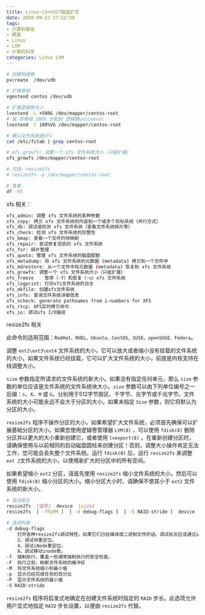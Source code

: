 ```yaml
---
title: Linux-CentOS7磁盘扩充
date: 2020-09-23 17:52:59
tags:
- 计算机基础
- 硬盘
- Linux
- LVM
- 计算机科学
categories: Linux LVM
---
```


```sh
# 创建物理卷
pvcreate  /dev/vdb

# 扩展卷组
vgextend centos /dev/vdb

# 扩展逻辑卷大小
lvextend -L +500G /dev/mapper/centos-root
# 或 将卷组 100% 分配到 逻辑卷unicomvol
lvextend -l 100%VG /dev/mapper/centos-root

# 确认文件系统是xfs
cat /etc/fstab | grep centos-root

# xfs_growfs: 调整一个 xfs 文件系统大小（只能扩展)
xfs_growfs /dev/mapper/centos-root

# 可选，resize2fs
# resize2fs -p /dev/mapper/centos-root

# 查看
df -hT
```

xfs 相关：

```sh
xfs_admin: 调整 xfs 文件系统的各种参数
xfs_copy: 拷贝 xfs 文件系统的内容到一个或多个目标系统（并行方式） 
xfs_db: 调试或检测 xfs 文件系统（查看文件系统碎片等） 
xfs_check: 检测 xfs 文件系统的完整性 
xfs_bmap: 查看一个文件的块映射 
xfs_repair: 尝试修复受损的 xfs 文件系统 
xfs_fsr: 碎片整理 
xfs_quota: 管理 xfs 文件系统的磁盘配额 
xfs_metadump: 将 xfs 文件系统的元数据 (metadata) 拷贝到一个文件中 
xfs_mdrestore: 从一个文件中将元数据 (metadata) 恢复到 xfs 文件系统 
xfs_growfs: 调整一个 xfs 文件系统大小（只能扩展） 
xfs_freeze    暂停（-f）和恢复（-u）xfs 文件系统
xfs_logprint: 打印xfs文件系统的日志 
xfs_mkfile: 创建xfs文件系统 
xfs_info: 查询文件系统详细信息 
xfs_ncheck: generate pathnames from i-numbers for XFS 
xfs_rtcp: XFS实时拷贝命令 
xfs_io: 调试xfs I/O路径
```

resize2fs 相关

此命令的适用范围：`RedHat、RHEL、Ubuntu、CentOS、SUSE、openSUSE、Fedora`。

调整 `ext2\ext3\ext4` 文件系统的大小，它可以放大或者缩小没有挂载的文件系统的大小。如果文件系统已经挂载，它可以扩大文件系统的大小，前提是内核支持在线调整大小。

`size` 参数指定所请求的文件系统的新大小。如果没有指定任何单元，那么 `size` 参数的单位应该是文件系统的文件系统块大小。`size` 参数可以由下列单位编号之一后缀：`s`、`K`、`M` 或 `G`，分别用于512字节扇区、千字节、兆字节或千兆字节。文件系统的大小可能永远不会大于分区的大小。如果未指定 `Size` 参数，则它将默认为分区的大小。

`resize2fs` 程序不操作分区的大小。如果希望扩大文件系统，必须首先确保可以扩展基础分区的大小。如果您使用逻辑卷管理器 `LVM(8)` ，可以使用 `fdisk(8)` 删除分区并以更大的大小重新创建它，或者使用 `lvexport(8)` 。在重新创建分区时，请确保使用与以前相同的启动磁盘圆柱来创建分区！否则，调整大小操作肯定无法工作，您可能会丢失整个文件系统。运行 `fdisk(8)` 后，运行 `resize2fs` 来调整 `ext 2`文件系统的大小，以使用新扩大的分区中的所有空间。

如果希望缩小 `ext2` 分区，请首先使用 `resize2fs` 缩小文件系统的大小。然后可以使用 `fdisk(8)` 缩小分区的大小。缩小分区大小时，请确保不使其小于 `ext2` 文件系统的新大小。

```sh
# 语法相关
resize2fs  [选项]  device  [size]
resize2fs  [ -fFpPM ]  [ -d debug-flags ]  [ -S RAID-stride ]  device  [ size ]

# 选项列表
-d debug-flags
    打开各种resize2fs调试特性，如果它们已经编译成二进制文件的话。调试标志应该通过从以下列表中添加所需功能的数量来计算：
    2，调试块重定位。
    4，调试iNode重定位。
    8，调试移动inode表。
-f  强制执行，覆盖一些通常强制执行的安全检查。
-F  执行之前，刷新文件系统的缓冲区
-M  将文件系统缩小到最小值
-p  显示已经完成任务的百分比
-P  显示文件系统的最小值
-S RAID-stride
```

`resize2fs` 程序将启发式地确定在创建文件系统时指定的 `RAID` 步长。此选项允许用户显式地指定 `RAID` 步长设置，以便由 `resize2fs` 代替。